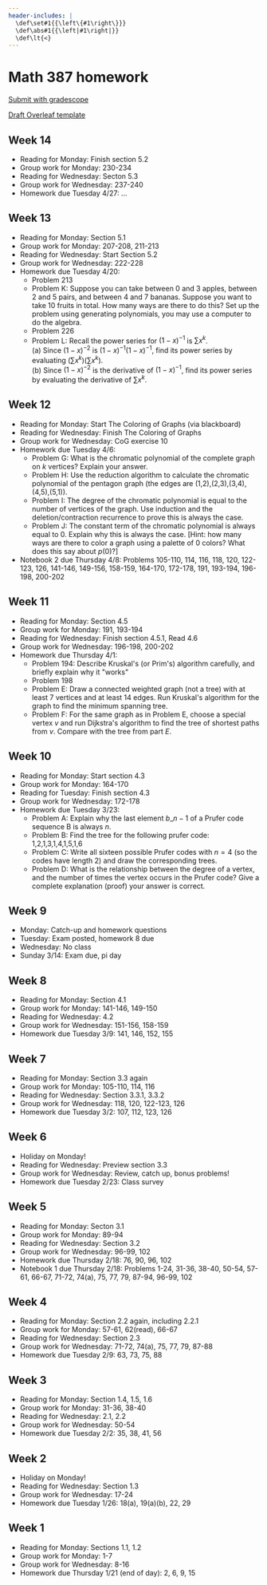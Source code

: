 ```yaml
---
header-includes: |
  \def\set#1{{\left\{#1\right\}}}
  \def\abs#1{{\left|#1\right|}}
  \def\lt{<}
---
```


# Math 387 homework

[Submit with gradescope](https://www.gradescope.com/courses/218675)

[Draft Overleaf template](https://www.overleaf.com/read/wqzxckcdzwzr)

## Week 14

* Reading for Monday: Finish section 5.2
* Group work for Monday: 230-234
* Reading for Wednesday: Secton 5.3
* Group work for Wednesday: 237-240
* Homework due Tuesday 4/27: ...

## Week 13

* Reading for Monday: Section 5.1
* Group work for Monday: 207-208, 211-213
* Reading for Wednesday: Start Section 5.2
* Group work for Wednesday: 222-228
* Homework due Tuesday 4/20:  
  * Problem 213
  * Problem K: Suppose you can take between 0 and 3 apples, between 2 and 5 pairs, and between 4 and 7 bananas. Suppose you want to take 10 fruits in total. How many ways are there to do this? Set up the problem using generating polynomials, you may use a computer to do the algebra.
  * Problem 226
  * Problem L: Recall the power series for $(1-x)^{-1}$ is $\sum x^k$.  
    (a) Since $(1-x)^{-2}$ is $(1-x)^{-1}(1-x)^{-1}$, find its power series by evaluating $(\sum x^k)(\sum x^k)$.  
    (b) Since $(1-x)^{-2}$ is the derivative of $(1-x)^{-1}$, find its power series by evaluating the derivative of $\sum x^k$.

## Week 12

* Reading for Monday: Start The Coloring of Graphs (via blackboard)
* Reading for Wednesday: Finish The Coloring of Graphs
* Group work for Wednesday: CoG exercise 10
* Homework due Tuesday 4/6:  
  * Problem G: What is the chromatic polynomial of the complete graph on $k$ vertices? Explain your answer.
  * Problem H: Use the reduction algorithm to calculate the chromatic polynomial of the pentagon graph (the edges are (1,2),(2,3),(3,4),(4,5),(5,1)).
  * Problem I: The degree of the chromatic polynomial is equal to the number of vertices of the graph. Use induction and the deletion/contraction recurrence to prove this is always the case.
  * Problem J: The constant term of the chromatic polynomial is always equal to $0$. Explain why this is always the case. [Hint: how many ways are there to color a graph using a palette of $0$ colors? What does this say about $p(0)$?]
* Notebook 2 due Thursday 4/8: Problems 105-110, 114, 116, 118, 120, 122-123, 126, 141-146, 149-156, 158-159, 164-170, 172-178, 191, 193-194, 196-198, 200-202

## Week 11

* Reading for Monday: Section 4.5
* Group work for Monday: 191, 193-194
* Reading for Wednesday: Finish section 4.5.1, Read 4.6
* Group work for Wednesday: 196-198, 200-202
* Homework due Thursday 4/1:  
  * Problem 194: Describe Kruskal's (or Prim's) algorithm carefully, and briefly explain why it "works"
  * Problem 198
  * Problem E: Draw a connected weighted graph (not a tree) with at least 7 vertices and at least 14 edges. Run Kruskal's algorithm for the graph to find the minimum spanning tree.
  * Problem F: For the same graph as in Problem E, choose a special vertex $v$ and run Dijkstra's algorithm to find the tree of shortest paths from $v$. Compare with the tree from part $E$.

## Week 10

* Reading for Monday: Start section 4.3
* Group work for Monday: 164-170
* Reading for Tuesday: Finish section 4.3
* Group work for Wednesday: 172-178
* Homework due Tuesday 3/23:  
  * Problem A: Explain why the last element $b\_{n-1}$ of a Prufer code sequence B is always $n$.
  * Problem B: Find the tree for the following prufer code: 1,2,1,3,1,4,1,5,1,6
  * Problem C: Write all sixteen possible Prufer codes with $n=4$ (so the codes have length 2) and draw the corresponding trees.
  * Problem D: What is the relationship between the degree of a vertex, and the number of times the vertex occurs in the Prufer code? Give a complete explanation (proof) your answer is correct.

## Week 9

* Monday: Catch-up and homework questions
* Tuesday: Exam posted, homework 8 due
* Wednesday: No class
* Sunday 3/14: Exam due, pi day

## Week 8

* Reading for Monday: Section 4.1
* Group work for Monday: 141-146, 149-150
* Reading for Wednesday: 4.2
* Group work for Wednesday: 151-156, 158-159
* Homework due Tuesday 3/9: 141, 146, 152, 155

## Week 7

* Reading for Monday: Section 3.3 again
* Group work for Monday: 105-110, 114, 116
* Reading for Wednesday: Section 3.3.1, 3.3.2
* Group work for Wednesday: 118, 120, 122-123, 126
* Homework due Tuesday 3/2: 107, 112, 123, 126

## Week 6

* Holiday on Monday!
* Reading for Wednesday: Preview section 3.3
* Group work for Wednesday: Review, catch up, bonus problems!
* Homework due Tuesday 2/23: Class survey

## Week 5

* Reading for Monday: Secton 3.1
* Group work for Monday: 89-94
* Reading for Wednesday: Section 3.2
* Group work for Wednesday: 96-99, 102
* Homework due Thursday 2/18: 76, 90, 96, 102
* Notebook 1 due Thursday 2/18: Problems 1-24, 31-36, 38-40, 50-54, 57-61, 66-67, 71-72, 74(a), 75, 77, 79, 87-94, 96-99, 102

## Week 4

* Reading for Monday: Section 2.2 again, including 2.2.1
* Group work for Monday: 57-61, 62(read), 66-67
* Reading for Wednesday: Section 2.3
* Group work for Wednesday: 71-72, 74(a), 75, 77, 79, 87-88
* Homework due Tuesday 2/9: 63, 73, 75, 88

## Week 3

* Reading for Monday: Section 1.4, 1.5, 1.6
* Group work for Monday: 31-36, 38-40
* Reading for Wednesday: 2.1, 2.2
* Group work for Wednesday: 50-54
* Homework due Tuesday 2/2: 35, 38, 41, 56

## Week 2

* Holiday on Monday!
* Reading for Wednesday: Section 1.3
* Group work for Wednesday: 17-24
* Homework due Tuesday 1/26: 18(a), 19(a)(b), 22, 29

## Week 1

* Reading for Monday: Sections 1.1, 1.2
* Group work for Monday: 1-7
* Group work for Wednesday: 8-16
* Homework due Thursday 1/21 (end of day): 2, 6, 9, 15


<script type='text/x-mathjax-config'>
  MathJax.Hub.Config({
    tex2jax: {
      inlineMath: [['$','$'], ['\\(','\\)']],
      processEscapes: true
    },
    TeX: {
      Macros: {
        set: ["{\\left\\{ #1 \\right\\}}", 1],
        abs: ["{\\left| #1 \\right|}", 1],
        lt: ["<"]
      }
    }
  });
</script>
<script src='https://cdnjs.cloudflare.com/ajax/libs/mathjax/2.7.2/MathJax.js?config=TeX-AMS_HTML'></script>